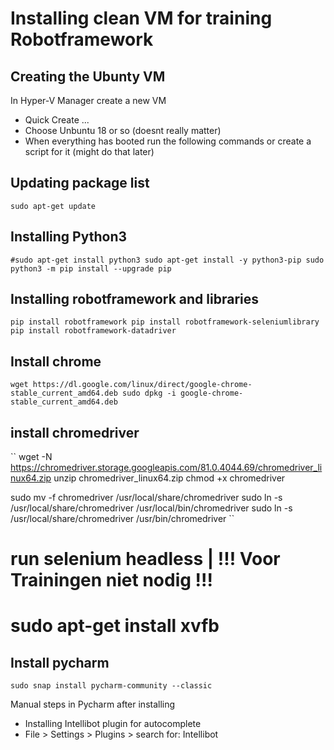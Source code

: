 # Installing clean VM for training Robotframework

## Creating the Ubunty VM
In Hyper-V Manager create a new VM
* Quick Create ... 
* Choose Unbuntu 18 or so (doesnt really matter)
* When everything has booted run the following commands or create a script for it (might do that later)

## Updating package list
``
sudo apt-get update
``

## Installing Python3
``
#sudo apt-get install python3
sudo apt-get install -y python3-pip
sudo python3 -m pip install --upgrade pip
``

## Installing robotframework and libraries
``
pip install robotframework
pip install robotframework-seleniumlibrary
pip install robotframework-datadriver
``

## Install chrome
``
wget https://dl.google.com/linux/direct/google-chrome-stable_current_amd64.deb
sudo dpkg -i google-chrome-stable_current_amd64.deb
``

## install chromedriver
``
wget -N https://chromedriver.storage.googleapis.com/81.0.4044.69/chromedriver_linux64.zip
unzip chromedriver_linux64.zip
chmod +x chromedriver

sudo mv -f chromedriver /usr/local/share/chromedriver
sudo ln -s /usr/local/share/chromedriver /usr/local/bin/chromedriver
sudo ln -s /usr/local/share/chromedriver /usr/bin/chromedriver
``

# run selenium headless | !!! Voor Trainingen niet nodig !!!
# sudo apt-get install xvfb

## Install pycharm
``sudo snap install pycharm-community --classic``

Manual steps in Pycharm after installing
* Installing Intellibot plugin for autocomplete
 * File > Settings > Plugins > search for: Intellibot
